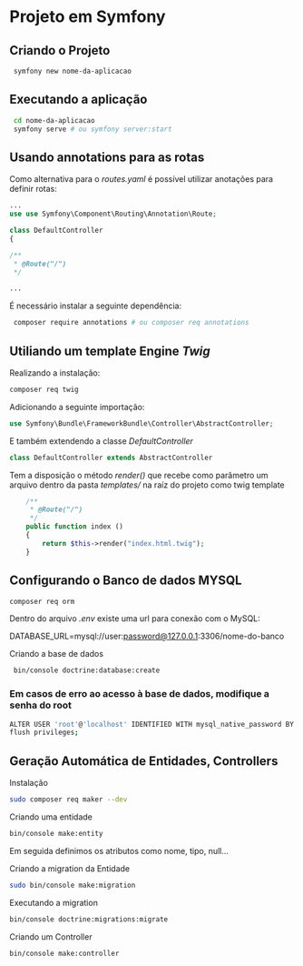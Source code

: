 # Projeto em Symfony

## Criando o Projeto

```sh
 symfony new nome-da-aplicacao
```

## Executando a aplicação

```sh
 cd nome-da-aplicacao
 symfony serve # ou symfony server:start
```

## Usando annotations para as rotas

Como alternativa para o _routes.yaml_ é possível utilizar anotações para definir rotas:

```php
...
use use Symfony\Component\Routing\Annotation\Route;

class DefaultController
{

/**
 * @Route("/")
 */

...
```

É necessário instalar a seguinte dependência:

```sh
 composer require annotations # ou composer req annotations
```

## Utiliando um template Engine _Twig_

Realizando a instalação:

```sh
composer req twig
```

Adicionando a seguinte importação:

```php
use Symfony\Bundle\FrameworkBundle\Controller\AbstractController;
```

E também extendendo a classe _DefaultController_

```php
class DefaultController extends AbstractController
```

Tem a disposição o método _render()_ que recebe como parâmetro um arquivo dentro da pasta _templates/_ na raíz do projeto como twig template

```php
    /**
     * @Route("/")
     */
    public function index ()
    {
        return $this->render("index.html.twig");
    }
```

## Configurando o Banco de dados MYSQL

```sh
composer req orm
```

Dentro do arquivo _.env_  existe uma url para conexão com o MySQL:

DATABASE_URL=mysql://user:password@127.0.0.1:3306/nome-do-banco


Criando a base de dados

```sh
 bin/console doctrine:database:create
 ```

### Em casos de erro ao acesso à base de dados, modifique a senha do root

 ```sh
 ALTER USER 'root'@'localhost' IDENTIFIED WITH mysql_native_password BY 'sua-senha';
 flush privileges;
 ```

## Geração Automática de Entidades, Controllers

Instalação

```sh
sudo composer req maker --dev
```

Criando uma entidade

```sh
bin/console make:entity
```

Em seguida definimos os atributos como nome, tipo, null...

Criando a migration da Entidade

```sh
sudo bin/console make:migration
```

Executando a migration

```sh
bin/console doctrine:migrations:migrate
```

Criando um Controller

```sh
bin/console make:controller
```
